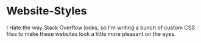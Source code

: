 # Website-Styles
I Hate the way Stack Overflow looks, so I'm writing a bunch of custom CSS files to make these websites look a little more pleasant on the eyes.
